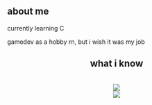 ## about me


<!--**nezinikautko/nezinikautko** is a ✨ _special_ ✨ repository because its `README.md` (this file) appears on your GitHub profile.-->



currently learning C

gamedev as a hobby rn, but i wish it was my job 

<h2 align="center">what i know</h2>
<br/>
<div align="center">
    <img src="https://skillicons.dev/icons?i=html,css,js"/><br>
    <img src="https://skillicons.dev/icons?i=git,github,vscode"/><br>
</div>
